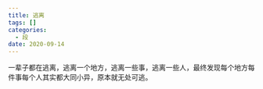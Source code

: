 ```yaml
---
title: 逃离
tags: []
categories:
  - 段
date: 2020-09-14
---
```

一辈子都在逃离，逃离一个地方，逃离一些事，逃离一些人，最终发现每个地方每件事每个人其实都大同小异，原本就无处可逃。





